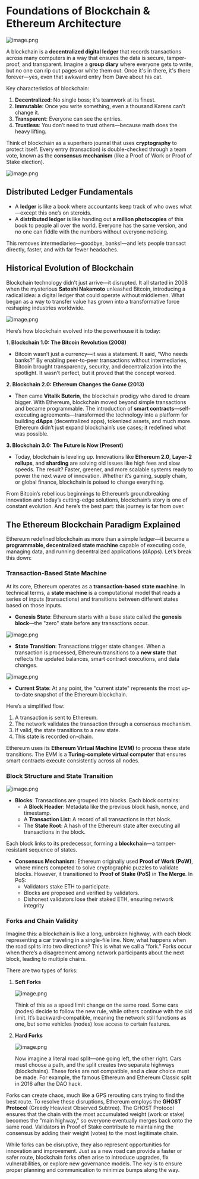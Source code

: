 # Foundations of Blockchain & Ethereum Architecture

![image.png](https://github.com/0xmetaschool/Learning-Projects/blob/main/assests_for_all/Mastering%20Ethereum%20From%20Blocks%20to%20Brilliance/2.%20The%20Ethereum%20Blockchain%20Paradigm/1.%20Foundations%20of%20Blockchain%20%26%20Ethereum%20Architecture/image.webp?raw=true)

A blockchain is a **decentralized digital ledger** that records transactions across many computers in a way that ensures the data is secure, tamper-proof, and transparent. Imagine a **group diary** where everyone gets to write, but no one can rip out pages or white them out. Once it's in there, it's there forever—yes, even that awkward entry from Dave about his cat.

Key characteristics of blockchain:

1. **Decentralized**: No single boss; it's teamwork at its finest.
2. **Immutable**: Once you write something, even a thousand Karens can't change it.
3. **Transparent**: Everyone can see the entries.
4. **Trustless**: You don’t need to trust others—because math does the heavy lifting.

Think of blockchain as a superhero journal that uses **cryptography** to protect itself. Every entry (transaction) is double-checked through a team vote, known as the **consensus mechanism** (like a Proof of Work or Proof of Stake election).

![image.png](https://github.com/0xmetaschool/Learning-Projects/blob/main/assests_for_all/Mastering%20Ethereum%20From%20Blocks%20to%20Brilliance/2.%20The%20Ethereum%20Blockchain%20Paradigm/1.%20Foundations%20of%20Blockchain%20%26%20Ethereum%20Architecture/image%201.webp?raw=true)

## Distributed Ledger Fundamentals

- A **ledger** is like a book where accountants keep track of who owes what—except this one’s on steroids.
- A **distributed ledger** is like handing out **a million photocopies** of this book to people all over the world. Everyone has the same version, and no one can fiddle with the numbers without everyone noticing.

This removes intermediaries—goodbye, banks!—and lets people transact directly, faster, and with far fewer headaches.

## Historical Evolution of Blockchain

Blockchain technology didn’t just arrive—it disrupted. It all started in 2008 when the mysterious **Satoshi Nakamoto** unleashed Bitcoin, introducing a radical idea: a digital ledger that could operate without middlemen. What began as a way to transfer value has grown into a transformative force reshaping industries worldwide.

![image.png](https://github.com/0xmetaschool/Learning-Projects/blob/main/assests_for_all/Mastering%20Ethereum%20From%20Blocks%20to%20Brilliance/2.%20The%20Ethereum%20Blockchain%20Paradigm/1.%20Foundations%20of%20Blockchain%20%26%20Ethereum%20Architecture/9a944010-1f2d-4328-b0ac-ac013bd07acc.webp?raw=true)

Here’s how blockchain evolved into the powerhouse it is today:

**1. Blockchain 1.0: The Bitcoin Revolution (2008)**

- Bitcoin wasn’t just a currency—it was a statement. It said, “Who needs banks?” By enabling peer-to-peer transactions without intermediaries, Bitcoin brought transparency, security, and decentralization into the spotlight. It wasn’t perfect, but it proved that the concept worked.

**2. Blockchain 2.0: Ethereum Changes the Game (2013)**

- Then came **Vitalik Buterin**, the blockchain prodigy who dared to dream bigger. With Ethereum, blockchain moved beyond simple transactions and became programmable. The introduction of **smart contracts**—self-executing agreements—transformed the technology into a platform for building **dApps** (decentralized apps), tokenized assets, and much more. Ethereum didn’t just expand blockchain’s use cases; it redefined what was possible.

**3. Blockchain 3.0: The Future is Now (Present)**

- Today, blockchain is leveling up. Innovations like **Ethereum 2.0**, **Layer-2 rollups**, and **sharding** are solving old issues like high fees and slow speeds. The result? Faster, greener, and more scalable systems ready to power the next wave of innovation. Whether it’s gaming, supply chain, or global finance, blockchain is poised to change everything.

From Bitcoin’s rebellious beginnings to Ethereum’s groundbreaking innovation and today’s cutting-edge solutions, blockchain’s story is one of constant evolution. And here’s the best part: this journey is far from over.

## The Ethereum Blockchain Paradigm Explained

Ethereum redefined blockchain as more than a simple ledger—it became a **programmable, decentralized state machine** capable of executing code, managing data, and running decentralized applications (dApps). Let’s break this down:

### Transaction-Based State Machine

At its core, Ethereum operates as a **transaction-based state machine**. In technical terms, a **state machine** is a computational model that reads a series of inputs (transactions) and transitions between different states based on those inputs.

- **Genesis State**: Ethereum starts with a base state called the **genesis block**—the "zero" state before any transactions occur.

![image.png](https://github.com/0xmetaschool/Learning-Projects/blob/main/assests_for_all/Mastering%20Ethereum%20From%20Blocks%20to%20Brilliance/2.%20The%20Ethereum%20Blockchain%20Paradigm/1.%20Foundations%20of%20Blockchain%20%26%20Ethereum%20Architecture/image%202.webp?raw=true)

- **State Transition**: Transactions trigger state changes. When a transaction is processed, Ethereum transitions to a **new state** that reflects the updated balances, smart contract executions, and data changes.

![image.png](https://github.com/0xmetaschool/Learning-Projects/blob/main/assests_for_all/Mastering%20Ethereum%20From%20Blocks%20to%20Brilliance/2.%20The%20Ethereum%20Blockchain%20Paradigm/1.%20Foundations%20of%20Blockchain%20%26%20Ethereum%20Architecture/image%203.webp?raw=true)

- **Current State**: At any point, the "current state" represents the most up-to-date snapshot of the Ethereum blockchain.

Here’s a simplified flow:

1. A transaction is sent to Ethereum.
2. The network validates the transaction through a consensus mechanism.
3. If valid, the state transitions to a new state.
4. This state is recorded on-chain.

Ethereum uses its **Ethereum Virtual Machine (EVM)** to process these state transitions. The EVM is a **Turing-complete virtual computer** that ensures smart contracts execute consistently across all nodes.

### Block Structure and State Transition

![image.png](https://github.com/0xmetaschool/Learning-Projects/blob/main/assests_for_all/Mastering%20Ethereum%20From%20Blocks%20to%20Brilliance/2.%20The%20Ethereum%20Blockchain%20Paradigm/1.%20Foundations%20of%20Blockchain%20%26%20Ethereum%20Architecture/image%204.webp?raw=true)

- **Blocks**: Transactions are grouped into blocks. Each block contains:
    - A **Block Header**: Metadata like the previous block hash, nonce, and timestamp.
    - A **Transaction List**: A record of all transactions in that block.
    - The **State Root**: A hash of the Ethereum state after executing all transactions in the block.

Each block links to its predecessor, forming a **blockchain**—a tamper-resistant sequence of states.

- **Consensus Mechanism**: Ethereum originally used **Proof of Work (PoW)**, where miners competed to solve cryptographic puzzles to validate blocks. However, it transitioned to **Proof of Stake (PoS)** in **The Merge**. In PoS:
    - Validators stake ETH to participate.
    - Blocks are proposed and verified by validators.
    - Dishonest validators lose their staked ETH, ensuring network integrity

### Forks and Chain Validity

Imagine this: a blockchain is like a long, unbroken highway, with each block representing a car traveling in a single-file line. Now, what happens when the road splits into two directions? This is what we call a "fork." Forks occur when there’s a disagreement among network participants about the next block, leading to multiple chains.

There are two types of forks:

1. **Soft Forks**
    
    ![image.png](https://github.com/0xmetaschool/Learning-Projects/blob/main/assests_for_all/Mastering%20Ethereum%20From%20Blocks%20to%20Brilliance/2.%20The%20Ethereum%20Blockchain%20Paradigm/1.%20Foundations%20of%20Blockchain%20%26%20Ethereum%20Architecture/a3d33bbd-2173-44fd-9e5d-cf64cbb37dab.webp?raw=true)
    
    Think of this as a speed limit change on the same road. Some cars (nodes) decide to follow the new rule, while others continue with the old limit. It’s backward-compatible, meaning the network still functions as one, but some vehicles (nodes) lose access to certain features.
    
2. **Hard Forks**
    
    ![image.png](https://github.com/0xmetaschool/Learning-Projects/blob/main/assests_for_all/Mastering%20Ethereum%20From%20Blocks%20to%20Brilliance/2.%20The%20Ethereum%20Blockchain%20Paradigm/1.%20Foundations%20of%20Blockchain%20%26%20Ethereum%20Architecture/0e2f1de7-d73f-4fb1-9aca-1dcb6c424eb2.webp?raw=true)
    
    Now imagine a literal road split—one going left, the other right. Cars must choose a path, and the split creates two separate highways (blockchains). These forks are not compatible, and a clear choice must be made. For example, the famous Ethereum and Ethereum Classic split in 2016 after the DAO hack.
    

Forks can create chaos, much like a GPS rerouting cars trying to find the best route. To resolve these disruptions, Ethereum employs the **GHOST Protocol** (Greedy Heaviest Observed Subtree). The GHOST Protocol ensures that the chain with the most accumulated weight (work or stake) becomes the "main highway," so everyone eventually merges back onto the same road. Validators in Proof of Stake contribute to maintaining the consensus by adding their weight (votes) to the most legitimate chain.

While forks can be disruptive, they also represent opportunities for innovation and improvement. Just as a new road can provide a faster or safer route, blockchain forks often arise to introduce upgrades, fix vulnerabilities, or explore new governance models. The key is to ensure proper planning and communication to minimize bumps along the way.